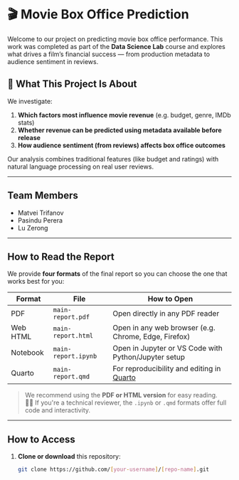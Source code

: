 # 🎬 Movie Box Office Prediction

Welcome to our project on predicting movie box office performance. This work was completed as part of the **Data Science Lab** course and explores what drives a film’s financial success — from production metadata to audience sentiment in reviews.

## 📌 What This Project Is About

We investigate:

1. **Which factors most influence movie revenue** (e.g. budget, genre, IMDb stats)  
2. **Whether revenue can be predicted using metadata available before release**  
3. **How audience sentiment (from reviews) affects box office outcomes**

Our analysis combines traditional features (like budget and ratings) with natural language processing on real user reviews.

---

## Team Members

- Matvei Trifanov  
- Pasindu Perera  
- Lu Zerong

---

## How to Read the Report

We provide **four formats** of the final report so you can choose the one that works best for you:

| Format      | File                         | How to Open                                           |
|-------------|------------------------------|--------------------------------------------------------|
|    PDF      | `main-report.pdf`            | Open directly in any PDF reader                       |
|    Web HTML | `main-report.html`           | Open in any web browser (e.g. Chrome, Edge, Firefox)  |
|    Notebook | `main-report.ipynb`          | Open in Jupyter or VS Code with Python/Jupyter setup  |
|    Quarto   | `main-report.qmd`            | For reproducibility and editing in [Quarto](https://quarto.org) |

>  We recommend using the **PDF or HTML version** for easy reading.  
> 🧑‍💻 If you're a technical reviewer, the `.ipynb` or `.qmd` formats offer full code and interactivity.

---

## How to Access

1. **Clone or download** this repository:
   ```bash
   git clone https://github.com/[your-username]/[repo-name].git
   ```
